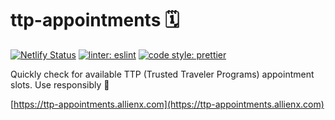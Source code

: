 # ttp-appointments 🗓️

[![Netlify Status](https://api.netlify.com/api/v1/badges/d03cf667-742d-4f21-9a92-e10663203409/deploy-status)](https://app.netlify.com/sites/storied-cuchufli-fdc519/deploys)
[![linter: eslint](https://img.shields.io/badge/linter-eslint-blue.svg?style=flat-square)](https://github.com/eslint/eslint)
[![code style: prettier](https://img.shields.io/badge/code_style-prettier-ff69b4.svg?style=flat-square)](https://github.com/prettier/prettier)

Quickly check for available TTP (Trusted Traveler Programs) appointment slots. Use responsibly 🤝

[https://ttp-appointments.allienx.com](https://ttp-appointments.allienx.com)
